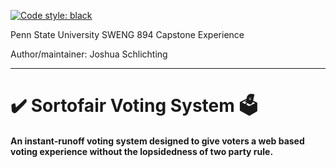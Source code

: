 [![Code style: black](https://img.shields.io/badge/code%20style-black-000000.svg)](https://github.com/psf/black)

Penn State University SWENG 894 Capstone Experience

Author/maintainer: Joshua Schlichting
___
# ✔️ Sortofair Voting System 🗳️
#### An instant-runoff voting system designed to give voters a web based voting experience without the lopsidedness of two party rule.